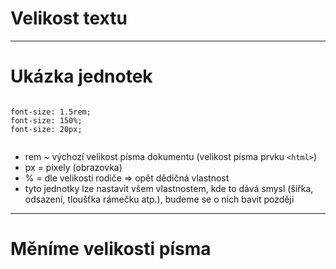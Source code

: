 <!-- .slide: data-state="c-slide-inter" -->

# Velikost textu

----

# Ukázka jednotek <!-- .element: class="c-sr-only" -->

<pre class="c-text-xl fragment" contenteditable><code class="lang-css stretch" data-noescape>
<span class="fragment">font-size: 1.5rem;</span>
<span class="fragment">font-size: 150%;</span>
<span class="fragment">font-size: 20px;</span>

</code></pre>

>>>
* rem ~ výchozí velikost písma dokumentu (velikost písma prvku `<html>`)
* px = pixely (obrazovka)
* % = dle velikosti rodiče => opět dědičná vlastnost
* tyto jednotky lze nastavit všem vlastnostem, kde to dává smysl (šířka, odsazení, tloušťka rámečku atp.), budeme se o nich bavit později

----

<!-- .slide: data-state="c-slide-task" -->

# Měníme velikosti písma

